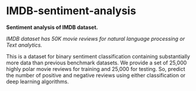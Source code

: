 # IMDB-sentiment-analysis

**Sentiment analysis of IMDB dataset.**

*IMDB dataset has 50K movie reviews for natural language processing or Text analytics.*

This is a dataset for binary sentiment classification containing substantially more data than previous benchmark datasets. We provide a set of 25,000 highly polar movie reviews for training and 25,000 for testing. So, predict the number of positive and negative reviews using either classification or deep learning algorithms.
